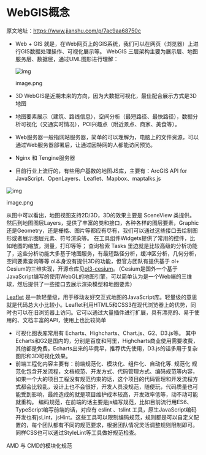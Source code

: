 # WebGIS概念

原文地址：https://www.jianshu.com/p/7ac9aa68750c

- Web + GIS 就是，在Web网页上的GIS系统，我们可以在网页（浏览器）上进行GIS数据处理操作、可视化展示等。
   WebGIS 三层架构主要为展示层、地图服务层、数据层，通过UML图形进行理解：

  ![img](https:////upload-images.jianshu.io/upload_images/5479420-305f928744cab142.png?imageMogr2/auto-orient/strip|imageView2/2/w/519)

  image.png

- 3D WebGIS是近期未来的方向，因为大数据可视化，最佳配合展示方式是3D地图

- 地图要素展示（建筑、路线信息），空间分析（最短路径、最快路径），数据分析可视化（交通实时情况），POI兴趣点（附近景点、商家、美食等）。

- Web服务器一般指网站服务器，简单的可以理解为，电脑上的文件资源，可以通过Web服务器部署后，让通过因特网的人都能访问预览。

- Nginx 和 Tengine服务器

- 目前行业上流行的，有些用户基数的地图JS库，主要有：ArcGIS API for JavaScript、OpenLayers、Leaflet、Mapbox、maptalks.js

![img](https:////upload-images.jianshu.io/upload_images/5479420-b2cfe05243e288d7.png?imageMogr2/auto-orient/strip|imageView2/2/w/1200)

image.png

从图中可以看出，地图视图支持2D/3D，3D的效果主要是 SceneView 类提供。
 然后到地图图层Layers，提供了丰富的类和接口，各种各样的图层要素，Graphic还是Geometry，还是栅格、图片等都应有尽有，我们可以通过这些接口去绘制图形或者展示图层元素、符号渲染等。
 在工具组件Widgets提供了常用的控件，比如地图的缩放，测量，打印等等；
 查询检索 Tasks 里边就是比较高级的分析功能了，这些分析功能大多基于地图服务，有最短路径分析，缓冲区分析，几何分析，空间要素查询等等
 ol本身没有提供3D的功能，但官方团队有提供基于 ol+ Cesium的三维实现，开源仓库见[ol3-cesium](https://github.com/openlayers/ol-cesium)。（Cesium是国外一个基于JavaScript编写的使用WebGL的地图引擎，可以简单认为是一个Web端的三维球，然后提供了一些接口去展示渲染模型和地图要素）

[Leaflet](https://github.com/Leaflet/Leaflet) 是一款轻量级，用于移动友好交互式地图的JavaScript库。轻量级的意思就是代码总大小比较小。Leaflet利用HTML5和CSS3在现代浏览器上的优势，同时也可以在旧浏览器上访问。它可以通过大量插件进行扩展，具有漂亮的、易于使用的、文档丰富的API，使用上也比较简单

- 可视化图表库常用有 Echarts、Highcharts、Chart.js、G2、D3.js等。
   其中Echarts和G2是国内的，分别是百度和阿里，Highcharts商业使用需要收费，其他都是免费。Echarts出来的毕竟早，推荐优先使用，D3.js的话多用于复杂图形和3D可视化效果。
- 前端工程化内容主要有：前端规范化、模块化、组件化、自动化等.
   规范化
   规范化包含开发流程，文档规范、开发方式、代码管理方式、编码规范等内容，如果一个大的项目工程没有规范约束的话，这个项目的代码管理和开发流程方式都会比较乱，设计上也不会很好，开发人员没规范，随便玩，代码质量也可能受到影响，最终造成的就是项目维护成本较高，开发效率低等，动不动可能就重构。
   编码规范，在前端的话主要是js编写规范，比如目前流行用ES6、TypeScript编写前端的话，对应有 eslint 、tslint 工具，原生JavaScript编码开发也有jsLint，jsHint。这些工具可以限制编码规范，规则都是可以自定义配置的，每个团队都有不同的规范要求，根据团队情况灵活调整规则限制即可。
   同样CSS也可以通过StyleLint等工具做好规范检查。

AMD 与 CMD的模块化规范